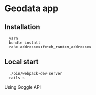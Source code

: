 # Geodata app

## Installation

````
  yarn
  bundle install
  rake addresses:fetch_random_addresses
````

## Local start

````
  ./bin/webpack-dev-server
  rails s
````

Using Goggle API